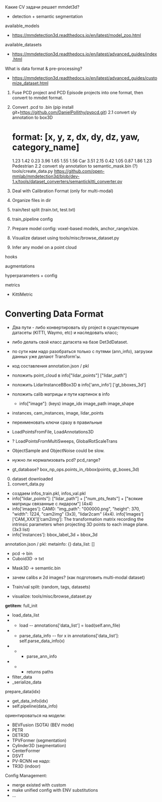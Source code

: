 Какие CV задачи решает mmdet3d?
- detection + semantic segmentation

available_models
- https://mmdetection3d.readthedocs.io/en/latest/model_zoo.html

available_datasets
- https://mmdetection3d.readthedocs.io/en/latest/advanced_guides/index.html


What is data format & pre-processing?
- https://mmdetection3d.readthedocs.io/en/latest/advanced_guides/customize_dataset.html
1. Fuse PCD project and PCD Episode projects into one format, then convert to mmdet format.
1. Convert .pcd to .bin (pip install git+https://github.com/DanielPollithy/pypcd.git)
2.1 convert sly annotation to box3D
	# format: [x, y, z, dx, dy, dz, yaw, category_name]
	1.23 1.42 0.23 3.96 1.65 1.55 1.56 Car
	3.51 2.15 0.42 1.05 0.87 1.86 1.23 Pedestrian
2.2 convert sly annotation to semantic_mask.bin (?)
	tools/create_data.py
	https://github.com/open-mmlab/mmdetection3d/blob/dev-1.x/tools/dataset_converters/semantickitti_converter.py
3. Deal with Calibration Format (only for multi-modal)
4. Organize files in dir
5. train/test split (train.txt, test.txt)
6. train_pipeline config
6. Prepare model config: voxel-based models, anchor_range/size.
7. Visualize dataset using tools/misc/browse_dataset.py

8. Infer any model on a point cloud

hooks

augmentations

hyperparameters + config

metrics
- KittiMetric

# Converting Data Format
- Два пути - либо конвертировать sly project в существующие датасеты (KITTI, Waymo, etc) и наследовать класс;
- либо делать свой класс датасета на базе Det3dDataset.
- по сути нам надо разобраться только с путями (ann_info), загрузки данных уже делают Transform'ы.

- код составления annotation.json / pkl
- положить point_cloud в info["lidar_points"] ["lidar_path"]
- положить LidarInstanceBBox3D в info['ann_info'] ['gt_bboxes_3d']
- положить calib матрицы и пути картинок в info
	- info["image"]: (keys) image_idx image_path image_shape
- instances, cam_instances, image, lidar_points
- переименовать ключи сразу в правильные

- LoadPointsFromFile, LoadAnnotations3D
- ? LoadPointsFromMultiSweeps, GlobalRotScaleTrans
- ObjectSample and ObjectNoise could be slow.
- нужно ли нормализовать pcd? pcd_range?
- gt_database? box_np_ops.points_in_rbbox(points, gt_boxes_3d)

0. dataset downloaded
1. convert_data.py
- создаем infos_train.pkl, infos_val.pkl
- info["lidar_points"]: ["lidar_path"] + ["num_pts_feats"] + ["всякие матрицы связанные с лидаром"] (4x4)
- info['images']: CAM0: "img_path": "000000.png",
          "height": 370,
          "width": 1224,
		  "cam2img" (3x3),
		  "lidar2cam" (4x4).
		info[‘images’][‘CAM_XXX’][‘cam2img’]: The transformation matrix recording the intrinsic parameters when projecting 3D points to each image plane. (3x3 list)
- info['instances']: bbox_label_3d + bbox_3d


annotation.json / pkl:
metainfo: {}
data_list: []

+ pcd -> bin
+ Cuboid3D -> txt
- Mask3D -> semantic.bin
- зачем calibs и 2d images? (как подготовить multi-modal dataset)

- Train/val split: (random, tags, datasets)

- visualize: tools/misc/browse_dataset.py


__getitem__:
full_init
- load_data_list
- - load -- annotations['data_list'] = load(self.ann_file)
- - parse_data_info -- for x in annotations['data_list']: self.parse_data_info(x)
- - - parse_ann_info
- - - returns paths
- filter_data
- _serialize_data

prepare_data(idx)
- get_data_info(idx)
- self.pipeline(data_info)



ориентироваться на модели:
- BEVFusion (SOTA) (BEV mode)
- PETR
- DETR3D
- TPVFormer (segmentation)
- Cylinder3D (segmentation)
- CenterFormer
- DSVT
- PV-RCNN
не надо:
- TR3D (indoor)


Config Management:
- merge existed with custom
- make unified config with ENV substitutions
- ...